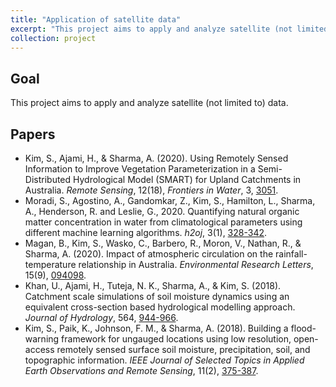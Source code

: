 ```yaml
---
title: "Application of satellite data"
excerpt: "This project aims to apply and analyze satellite (not limited to) data."
collection: project
---
```

## Goal
This project aims to apply and analyze satellite (not limited to) data.

## Papers
* Kim, S., Ajami, H., & Sharma, A. (2020). Using Remotely Sensed Information to Improve Vegetation Parameterization in a Semi-Distributed Hydrological Model (SMART) for Upland Catchments in Australia. <i>Remote Sensing</i>, 12(18), <i>Frontiers in Water</i>, 3, <a href="https://steelpl.github.io/publication/2020-09-18-paper-RS" target="_blank" rel="noopener noreferrer">3051</a>.
* Moradi, S., Agostino, A., Gandomkar, Z., Kim, S., Hamilton, L., Sharma, A., Henderson, R. and Leslie, G., 2020. Quantifying natural organic matter concentration in water from climatological parameters using different machine learning algorithms. <i>h2oj</i>, 3(1), <a href="https://steelpl.github.io/publication/2020-08-28-paper-H2Open" target="_blank" rel="noopener noreferrer">328-342</a>.
* Magan, B., Kim, S., Wasko, C., Barbero, R., Moron, V., Nathan, R., & Sharma, A. (2020). Impact of atmospheric circulation on the rainfall-temperature relationship in Australia. <i>Environmental Research Letters</i>, 15(9), <a href="https://steelpl.github.io/publication/2020-09-03-paper-ERL" target="_blank" rel="noopener noreferrer">094098</a>.
* Khan, U., Ajami, H., Tuteja, N. K., Sharma, A., & Kim, S. (2018). Catchment scale simulations of soil moisture dynamics using an equivalent cross-section based hydrological modelling approach. <i>Journal of Hydrology</i>, 564, <a href="https://steelpl.github.io/publication/2018-09-01-paper-JoH" target="_blank" rel="noopener noreferrer">944-966</a>.
* Kim, S., Paik, K., Johnson, F. M., & Sharma, A. (2018). Building a flood-warning framework for ungauged locations using low resolution, open-access remotely sensed surface soil moisture, precipitation, soil, and topographic information. <i>IEEE Journal of Selected Topics in Applied Earth Observations and Remote Sensing</i>, 11(2), <a href="https://steelpl.github.io/publication/2018-01-31-paper-IEEE_JSTARS" target="_blank" rel="noopener noreferrer">375-387</a>.